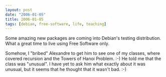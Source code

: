 ```yaml
---
layout: post
date: "2006-01-05"
title: 2006-01-05
tags: [debian, free-software, life, teaching]
---
```

Some amazing new packages are coming into Debian's testing
distribution. What a great time to live using Free Software only.

Somehow, I "bribed" Alexandre to get him to see one of my classes,
where covered recursion and the Towers of Hanoi Problem. :-) He
told me that the class was "unusual". I have yet to ask him what
exactly about it was unusual, but it seems that he thought that it
wasn't bad. :-)


